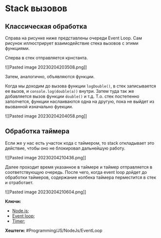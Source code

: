 
# Stack вызовов

## Классическая обработка

Справа на рисунке ниже представлены очереди Event Loop.
Сам рисунок иллюстрирует взаимодействие стека вызовов с этими функциями.

Сперва в стек отправляется крнстанта.

![[Pasted image 20230204203508.png]]

Затем, аналогично, объявляются функции.

Когда мы доходим до вызова функции `logDouble()`, в стек записывается ее вызов, и `console.log(double(a))` внутри. Затем туда так же добавляется вызов функции `double()` и т.д. Т.о. стек постепенно заполчется, функции наслаиваются одна на другую, пока не выйдет из вызванной изначально фуекции.


![[Pasted image 20230204204058.png]]

## Обработка таймера

Если же у нас есть участок кода с таймером, то stack откладывает это действие, чтобы оно не блокировал дальнейшую работу.

![[Pasted image 20230204210436.png]]

Далее проходит время указанное в таймере и таймер отправляется в соответствующую очередь. После чего, когда event loop дойдет до обработки таймеров, содержание колбека таймера перместится в стек и отработает.

![[Pasted image 20230204210604.png]]

**Ключи:**
- [Node.js](node-js);
- [Event loop](event-loop.md);
- [Timer](node-timer);

**Хештеги:** #Programming/JS/NodeJs/EventLoop